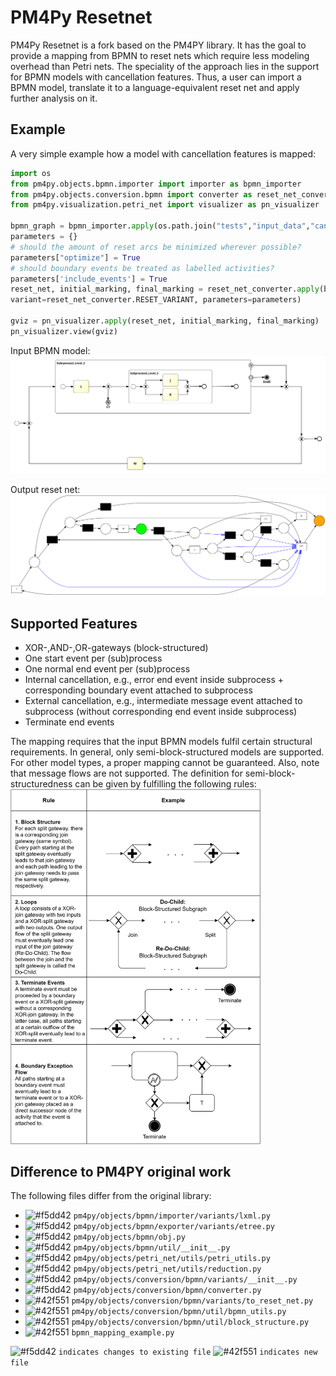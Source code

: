 # PM4Py Resetnet
PM4Py Resetnet is a fork based on the PM4PY library. It has the goal to provide a mapping from BPMN
to reset nets which require less modeling overhead than Petri nets. 
The speciality of the approach lies in the support for BPMN models with cancellation features.
Thus, a user can import a BPMN model, translate it to a language-equivalent reset net and apply further
analysis on it.


## Example
A very simple example how a model with cancellation features is mapped:

```python
import os
from pm4py.objects.bpmn.importer import importer as bpmn_importer
from pm4py.objects.conversion.bpmn import converter as reset_net_converter
from pm4py.visualization.petri_net import visualizer as pn_visualizer

bpmn_graph = bpmn_importer.apply(os.path.join("tests","input_data","cancellation.bpmn"))
parameters = {}
# should the amount of reset arcs be minimized wherever possible?
parameters["optimize"] = True
# should boundary events be treated as labelled activities?
parameters['include_events'] = True
reset_net, initial_marking, final_marking = reset_net_converter.apply(bpmn_graph, 
variant=reset_net_converter.RESET_VARIANT, parameters=parameters)

gviz = pn_visualizer.apply(reset_net, initial_marking, final_marking)
pn_visualizer.view(gviz)
```

Input BPMN model:\
<img src="cancellation_bpmn.png" alt="drawing" width="700" style="background-color: white"/>


Output reset net:\
<img src="cancellation_resetnet.png" alt="drawing" width="900" style="background-color: white"/>

## Supported Features
* XOR-,AND-,OR-gateways (block-structured)
* One start event per (sub)process
* One normal end event per (sub)process
* Internal cancellation, e.g., error end event inside subprocess + corresponding boundary event attached to subprocess
* External cancellation, e.g., intermediate message event attached to subprocess (without corresponding end event inside subprocess)
* Terminate end events

The mapping requires that the input BPMN models fulfil certain structural requirements. In general, only semi-block-structured models are supported.
For other model types, a proper mapping cannot be guaranteed. Also, note that message flows are not supported.
The definition for semi-block-structuredness can be given by fulfilling the following rules: \
<img src="bpmn_semi_block.png" alt="drawing" width="400"/>



## Difference to PM4PY original work
The following files differ from the original library:
* ![#f5dd42](https://via.placeholder.com/15/f5dd42/000000?text=+) `pm4py/objects/bpmn/importer/variants/lxml.py`
* ![#f5dd42](https://via.placeholder.com/15/f5dd42/000000?text=+) `pm4py/objects/bpmn/exporter/variants/etree.py`
* ![#f5dd42](https://via.placeholder.com/15/f5dd42/000000?text=+) `pm4py/objects/bpmn/obj.py`
* ![#f5dd42](https://via.placeholder.com/15/f5dd42/000000?text=+) `pm4py/objects/bpmn/util/__init__.py`
* ![#f5dd42](https://via.placeholder.com/15/f5dd42/000000?text=+) `pm4py/objects/petri_net/utils/petri_utils.py`
* ![#f5dd42](https://via.placeholder.com/15/f5dd42/000000?text=+) `pm4py/objects/petri_net/utils/reduction.py`
* ![#f5dd42](https://via.placeholder.com/15/f5dd42/000000?text=+) `pm4py/objects/conversion/bpmn/variants/__init__.py`
* ![#f5dd42](https://via.placeholder.com/15/f5dd42/000000?text=+) `pm4py/objects/conversion/bpmn/converter.py`
* ![#42f551](https://via.placeholder.com/15/42f551/000000?text=+) `pm4py/objects/conversion/bpmn/variants/to_reset_net.py`
* ![#42f551](https://via.placeholder.com/15/42f551/000000?text=+) `pm4py/objects/conversion/bpmn/util/bpmn_utils.py`
* ![#42f551](https://via.placeholder.com/15/42f551/000000?text=+) `pm4py/objects/conversion/bpmn/util/block_structure.py`
* ![#42f551](https://via.placeholder.com/15/42f551/000000?text=+) `bpmn_mapping_example.py`


![#f5dd42](https://via.placeholder.com/15/f5dd42/000000?text=+) `indicates changes to existing file`
![#42f551](https://via.placeholder.com/15/42f551/000000?text=+) `indicates new file`
